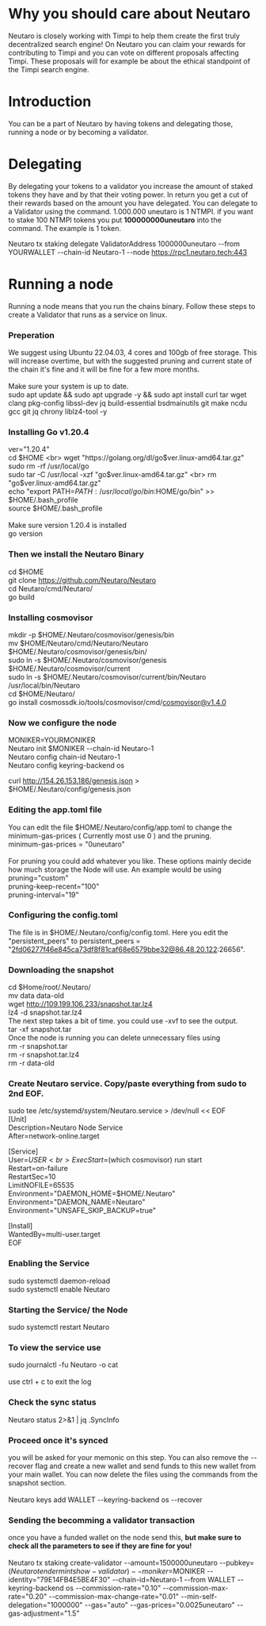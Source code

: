 # Why you should care about Neutaro
Neutaro is closely working with Timpi to help them create the first truly decentralized search engine! On Neutaro you can claim your rewards for contributing to Timpi and you can vote on different proposals affecting Timpi. These proposals will for example be about the ethical standpoint of the Timpi search engine.

# Introduction
You can be a part of Neutaro by having tokens and delegating those, running a node or by becoming a validator.

# Delegating
By delegating your tokens to a validator you increase the amount of staked tokens they have and by that their voting power. In return you get a cut of their rewards based on the amount you have delegated. You can delegate to a Validator using the command. 1.000.000 uneutaro is 1 NTMPI. if you want to stake 100 NTMPI tokens you put **100000000uneutaro** into the command. The example is 1 token.

Neutaro tx staking delegate ValidatorAddress 1000000uneutaro --from YOURWALLET --chain-id Neutaro-1 --node https://rpc1.neutaro.tech:443

# Running a node
Running a node means that you run the chains binary. Follow these steps to create a Validator that runs as a service on linux.

### Preperation
We suggest using Ubuntu 22.04.03, 4 cores and 100gb of free storage. This will increase overtime, but with the suggested pruning and current state of the chain it's fine and it will be fine for a few more months. <br>
<br>
Make sure your system is up to date. <br>
sudo apt update && sudo apt upgrade -y && sudo apt install curl tar wget clang pkg-config libssl-dev jq build-essential bsdmainutils git make ncdu gcc git jq chrony liblz4-tool -y <br>

### Installing Go v1.20.4
ver="1.20.4" <br>
cd $HOME <br>
wget "https://golang.org/dl/go$ver.linux-amd64.tar.gz" <br>
sudo rm -rf /usr/local/go <br>
sudo tar -C /usr/local -xzf "go$ver.linux-amd64.tar.gz" <br>
rm "go$ver.linux-amd64.tar.gz" <br>
echo "export PATH=$PATH:/usr/local/go/bin:$HOME/go/bin" >> $HOME/.bash_profile <br>
source $HOME/.bash_profile <br>
<br>
Make sure version 1.20.4 is installed <br>
go version

### Then we install the Neutaro Binary

cd $HOME <br> 
git clone https://github.com/Neutaro/Neutaro <br>
cd Neutaro/cmd/Neutaro/ <br>
go build <br>

### Installing cosmovisor

mkdir -p $HOME/.Neutaro/cosmovisor/genesis/bin <br>
mv $HOME/Neutaro/cmd/Neutaro/Neutaro $HOME/.Neutaro/cosmovisor/genesis/bin/ <br>
sudo ln -s $HOME/.Neutaro/cosmovisor/genesis $HOME/.Neutaro/cosmovisor/current <br>
sudo ln -s $HOME/.Neutaro/cosmovisor/current/bin/Neutaro /usr/local/bin/Neutaro <br>
cd  $HOME/Neutaro/ <br>
go install cosmossdk.io/tools/cosmovisor/cmd/cosmovisor@v1.4.0

### Now we configure the node

MONIKER=YOURMONIKER <br>
Neutaro init $MONIKER --chain-id Neutaro-1 <br>
Neutaro config chain-id Neutaro-1 <br>
Neutaro config keyring-backend os <br>

curl http://154.26.153.186/genesis.json > \$HOME/.Neutaro/config/genesis.json <br>

### Editing the app.toml file
You can edit the file $HOME/.Neutaro/config/app.toml to change the minimum-gas-prices ( Currently most use 0 ) and the pruning. <br>
minimum-gas-prices = "0uneutaro" <br>
<br>
For pruning you could add whatever you like. These options mainly decide how much storage the Node will use. An example would be using<br>
pruning="custom" <br>
pruning-keep-recent="100" <br>
pruning-interval="19" <br>

### Configuring the config.toml
The file is in $HOME/.Neutaro/config/config.toml. Here you edit the "persistent_peers" to persistent_peers = "2fd06277f46e845ca73df8f81caf68e6579bbe32@86.48.20.122:26656". <br>

### Downloading the snapshot

cd $Home/root/.Neutaro/ <br>
mv data data-old <br>
wget http://109.199.106.233/snapshot.tar.lz4 <br>
lz4 -d snapshot.tar.lz4 <br>
The next step takes a bit of time. you could use -xvf to see the output. <br>
tar -xf snapshot.tar <br>
Once the node is running you can delete unnecessary files using <br>
rm -r snapshot.tar <br>
rm -r snapshot.tar.lz4 <br>
rm -r data-old <br>

### Create Neutaro service. Copy/paste everything from sudo to 2nd EOF.

sudo tee /etc/systemd/system/Neutaro.service > /dev/null << EOF  <br>
[Unit]  <br>
Description=Neutaro Node Service  <br>
After=network-online.target  <br>

[Service]  <br>
User=$USER <br>
ExecStart=$(which cosmovisor) run start <br>
Restart=on-failure <br>
RestartSec=10 <br>
LimitNOFILE=65535 <br>
Environment="DAEMON_HOME=$HOME/.Neutaro" <br>
Environment="DAEMON_NAME=Neutaro" <br>
Environment="UNSAFE_SKIP_BACKUP=true" <br>

[Install] <br>
WantedBy=multi-user.target <br>
EOF 

### Enabling the Service
sudo systemctl daemon-reload <br>
sudo systemctl enable Neutaro

### Starting the Service/ the Node
sudo systemctl restart Neutaro

### To view the service use
sudo journalctl -fu Neutaro -o cat
<br>
<br>
use ctrl + c to exit the log

### Check the sync status
Neutaro status 2>&1 | jq .SyncInfo

### **Proceed once it's synced**
you will be asked for your memonic on this step. You can also remove the --recover flag and create a new wallet and send funds to this new wallet from your main wallet. You can now delete the files using the commands from the snapshot section. <br>
<br>
Neutaro keys add WALLET --keyring-backend os --recover 

### Sending the becomming a validator transaction
once you have a funded wallet on the node send this, **__but make sure to check all the parameters to see if they are fine for you!__** <br>
<br>
Neutaro tx staking create-validator --amount=1500000uneutaro --pubkey=$(Neutaro tendermint show-validator) --moniker=$MONIKER --identity="79E14FB4E5BE4F30" --chain-id=Neutaro-1 --from WALLET --keyring-backend os --commission-rate="0.10" --commission-max-rate="0.20" --commission-max-change-rate="0.01" --min-self-delegation="1000000" --gas="auto" --gas-prices="0.0025uneutaro" --gas-adjustment="1.5"
